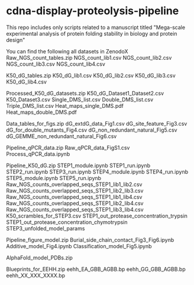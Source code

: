 # cdna-display-proteolysis-pipeline
This repo includes only scripts related to a manuscript titled "Mega-scale experimental analysis of protein folding stability in biology and protein design"


You can find the following all datasets in ZenodoX 
Raw_NGS_count_tables.zip
	NGS_count_lib1.csv
  NGS_count_lib2.csv
	NGS_count_lib3.csv
  NGS_count_lib4.csv

K50_dG_tables.zip
	K50_dG_lib1.csv
	K50_dG_lib2.csv
	K50_dG_lib3.csv
	K50_dG_lib4.csv

Processed_K50_dG_datasets.zip
	K50_dG_Dataset1_Dataset2.csv
	K50_Dataset3.csv
  Single_DMS_list.csv
  Double_DMS_list.csv	
  Triple_DMS_list.csv
		Heat_maps_single_DMS.pdf
		Heat_maps_double_DMS.pdf

Data_tables_for_figs.zip
  dG_extdG_data_Fig1.csv
  dG_site_feature_Fig3.csv
  dG_for_double_mutants_Fig4.csv
  dG_non_redundant_natural_Fig5.csv
  dG_GEMME_non_redundant_natural_Fig6.csv

Pipeline_qPCR_data.zip
	Raw_qPCR_data_FigS1.csv
	Process_qPCR_data.ipynb

Pipeline_K50_dG.zip
	STEP1_module.ipynb
	STEP1_run.ipynb
	STEP2_run.ipynb
	STEP3_run.ipynb
	STEP4_module.ipynb
	STEP4_run.ipynb
	STEP5_module.ipynb
	STEP5_run.ipynb
	Raw_NGS_counts_overlapped_seqs_STEP1_lib1_lib2.csv
  Raw_NGS_counts_overlapped_seqs_STEP1_lib2_lib3.csv
  Raw_NGS_counts_overlapped_seqs_STEP1_lib1_lib4.csv
  Raw_NGS_counts_overlapped_seqs_STEP1_lib2_lib4.csv
  Raw_NGS_counts_overlapped_seqs_STEP1_lib3_lib4.csv
	K50_scrambles_for_STEP3.csv
	STEP1_out_protease_concentration_trypsin
	STEP1_out_protease_concentration_chymotrypsin
	STEP3_unfolded_model_params

Pipeline_figure_model.zip
  Burial_side_chain_contact_Fig3_Fig6.ipynb
  Additive_model_Fig4.ipynb
  Classification_model_Fig5.ipynb

AlphaFold_model_PDBs.zip

Blueprints_for_EEHH.zip
	eehh_EA_GBB_AGBB.bp
	eehh_GG_GBB_AGBB.bp
	eehh_XX_XXX_XXXX.bp
